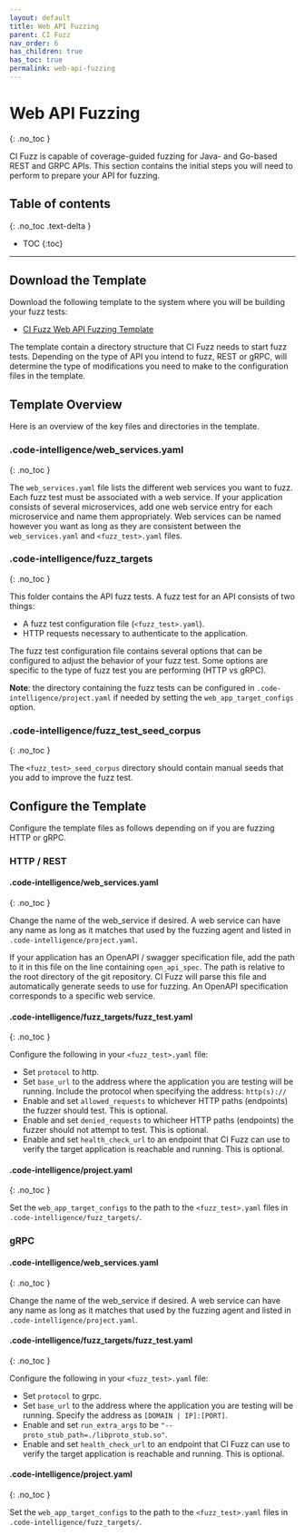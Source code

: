 ```yaml
---
layout: default
title: Web API Fuzzing
parent: CI Fuzz
nav_order: 6
has_children: true
has_toc: true
permalink: web-api-fuzzing
---
```


# **Web API Fuzzing**
{: .no_toc }

CI Fuzz is capable of coverage-guided fuzzing for Java- and Go-based REST and GRPC APIs. This section contains the initial steps you will need to perform to prepare your API for fuzzing.

## Table of contents
{: .no_toc .text-delta }

- TOC
{:toc}

---

## Download the Template

Download the following template to the system where you will be building your fuzz tests:

* <a href="/assets/files/web-api-fuzzing-template.tar">CI Fuzz Web API Fuzzing Template</a>

The template contain a directory structure that CI Fuzz needs to start fuzz tests. Depending on the type of API you intend to fuzz, REST or gRPC, will determine the type of modifications you need to make to the configuration files in the template.

## Template Overview

Here is an overview of the key files and directories in the template.

### .code-intelligence/web_services.yaml
{: .no_toc }

The `web_services.yaml` file lists the different web services you want to fuzz. Each fuzz test must be associated with a web service. If your application consists of several microservices, add one web service entry for each microservice and name them appropriately. Web services can be named however you want as long as they are consistent between the `web_services.yaml` and `<fuzz_test>.yaml` files.

### .code-intelligence/fuzz_targets
{: .no_toc }

This folder contains the API fuzz tests. A fuzz test for an API consists of two things:

* A fuzz test configuration file (`<fuzz_test>.yaml`). 
* HTTP requests necessary to authenticate to the application.

The fuzz test configuration file contains several options that can be configured to adjust the behavior of your fuzz test. Some options are specific to the type of fuzz test you are performing (HTTP vs gRPC).

**Note**: the directory containing the fuzz tests can be configured in `.code-intelligence/project.yaml` if needed by setting the `web_app_target_configs` option.

### .code-intelligence/fuzz_test_seed_corpus
{: .no_toc }

The `<fuzz_test>_seed_corpus` directory should contain manual seeds that you add to improve the fuzz test. 

## Configure the Template 

Configure the template files as follows depending on if you are fuzzing HTTP or gRPC.

### HTTP / REST

#### **.code-intelligence/web_services.yaml**
{: .no_toc }

Change the name of the web_service if desired. A web service can have any name as long as it matches that used by the fuzzing agent and listed in `.code-intelligence/project.yaml`.

If your application has an OpenAPI / swagger specification file, add the path to it in this file on the line containing `open_api_spec`. The path is relative to the root directory of the git repository. CI Fuzz will parse this file and automatically generate seeds to use for fuzzing. An OpenAPI specification corresponds to a specific web service.

#### **.code-intelligence/fuzz_targets/fuzz_test.yaml**
{: .no_toc }

Configure the following in your `<fuzz_test>.yaml` file:

* Set `protocol` to http.
* Set `base_url` to the address where the application you are testing will be running. Include the protocol when specifying the address: `http(s)://`
* Enable and set `allowed_requests` to whichever HTTP paths (endpoints) the fuzzer should test. This is optional.
* Enable and set `denied_requests` to whicheer HTTP paths (endpoints) the fuzzer should not attempt to test. This is optional.
* Enable and set `health_check_url` to an endpoint that CI Fuzz can use to verify the target application is reachable and running. This is optional.

#### **.code-intelligence/project.yaml**
{: .no_toc }

Set the `web_app_target_configs` to the path to the `<fuzz_test>.yaml` files in `.code-intelligence/fuzz_targets/`.

### gRPC

#### **.code-intelligence/web_services.yaml**
{: .no_toc }

Change the name of the web_service if desired. A web service can have any name as long as it matches that used by the fuzzing agent and listed in `.code-intelligence/project.yaml`.

#### **.code-intelligence/fuzz_targets/fuzz_test.yaml**
{: .no_toc }

Configure the following in your `<fuzz_test>.yaml` file:


* Set `protocol` to grpc.
* Set `base_url` to the address where the application you are testing will be running. Specify the address as `[DOMAIN | IP]:[PORT]`.
* Enable and set `run_extra_args` to be `"--proto_stub_path=./libproto_stub.so"`.
* Enable and set `health_check_url` to an endpoint that CI Fuzz can use to verify the target application is reachable and running. This is optional.

#### **.code-intelligence/project.yaml**
{: .no_toc }

Set the `web_app_target_configs` to the path to the `<fuzz_test>.yaml` files in `.code-intelligence/fuzz_targets/`.
